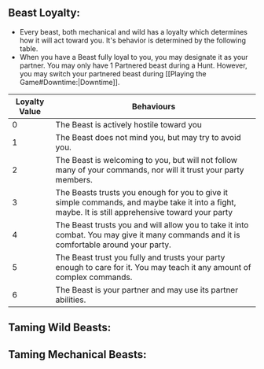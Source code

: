 ## Beast Loyalty:
- Every beast, both mechanical and wild has a loyalty which determines how it will act toward you. It's behavior is determined by the following table.
- When you have a Beast fully loyal to you, you may designate it as your partner. You may only have 1 Partnered beast during a Hunt. However, you may switch your partnered beast during [[Playing the Game#Downtime:|Downtime]].

| **Loyalty Value** | **Behaviours**                                                                                                                                     |
| ----------------- | -------------------------------------------------------------------------------------------------------------------------------------------------- |
| 0                 | The Beast is actively hostile toward you                                                                                                           |
| 1                 | The Beast does not mind you, but may try to avoid you.                                                                                             |
| 2                 | The Beast is welcoming to you, but will not follow many of your commands, nor will it trust your party members.                                    |
| 3                 | The Beasts trusts you enough for you to give it simple commands, and maybe take it into a fight, maybe. It is still apprehensive toward your party |
| 4                 | The Beast trusts you and will allow you to take it into combat. You may give it many commands and it is comfortable around your party.             |
| 5                 | The Beast trust you fully and trusts your party enough to care for it. You may teach it any amount of complex commands.                            |
| 6                 | The Beast is your partner and may use its partner abilities.                                                                                       |

## Taming Wild Beasts:

## Taming Mechanical Beasts: